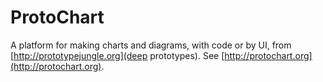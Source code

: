 ProtoChart
===============

A platform for making charts and diagrams, with code or by UI, from [http://prototypejungle.org](deep prototypes). See
[http://protochart.org](http://protochart.org).

